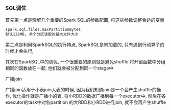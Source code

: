 ### SQL调优

首先第一点是理解几个重要的Spark SQL的参数配置, 将这些参数调整合适的变量
```sql
spark.sql.files.maxPartitionBytes
默认128MB, 单个分区读取的最大文件大小


```

第二点是利用SparkSQL的执行特点, SparkSQL是懒加载的, 只有遇到行动算子的时候才会执行, 


其次在SparkSQL中的调优, 一个很重要的原则就是避免shuffle
将开窗函数中分组相同的函数放在一起, 他们就会被分配到同一个stage中


广播join

广播join适用于小表join大表的时候, 因为我们知道join是一个会产生shuffle的操作, 
优化操作就是广播小的表, 将小RDD的数据广播到每一个executor中, 然后在各executor的task中对各partition
的大RDD和小RDD进行join, 就不会再产生shuffle

